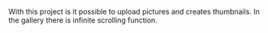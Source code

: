 With this project is it possible to upload pictures and creates thumbnails.
In the gallery there is infinite scrolling function.
